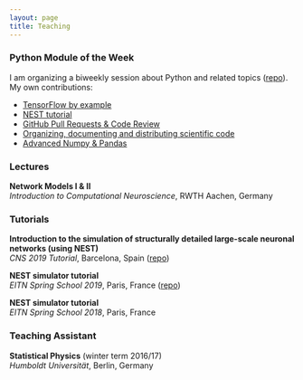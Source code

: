 ```yaml
---
layout: page
title: Teaching
---
```


### Python Module of the Week

I am organizing a biweekly session about Python and related topics ([repo](https://github.com/INM-6/Python-Module-of-the-Week/wiki)). My own contributions:
* [TensorFlow by example](https://github.com/INM-6/Python-Module-of-the-Week/tree/master/session11_Tensorflow)
* [NEST tutorial](https://github.com/INM-6/Python-Module-of-the-Week/tree/master/session20_NEST)
* [GitHub Pull Requests & Code Review](https://github.com/INM-6/Python-Module-of-the-Week/tree/master/session23_PullRequests)
* [Organizing, documenting and distributing scientific code](https://github.com/INM-6/Python-Module-of-the-Week/tree/master/session26_distutils)
* [Advanced Numpy & Pandas](https://github.com/INM-6/Python-Module-of-the-Week/tree/master/session29_NumpyPandas)

### Lectures

**Network Models I & II**  
*Introduction to Computational Neuroscience*, RWTH Aachen, Germany

### Tutorials

**Introduction to the simulation of structurally detailed large-scale neuronal networks (using NEST)**  
*CNS 2019 Tutorial*, Barcelona, Spain ([repo](https://github.com/alexvanmeegen/CNS2019_NEST_Tutorial))

**NEST simulator tutorial**  
*EITN Spring School 2019*, Paris, France ([repo](https://github.com/alexvanmeegen/eitn_spring_school))

**NEST simulator tutorial**  
*EITN Spring School 2018*, Paris, France

### Teaching Assistant

**Statistical Physics** (winter term 2016/17)  
*Humboldt Universität*, Berlin, Germany
